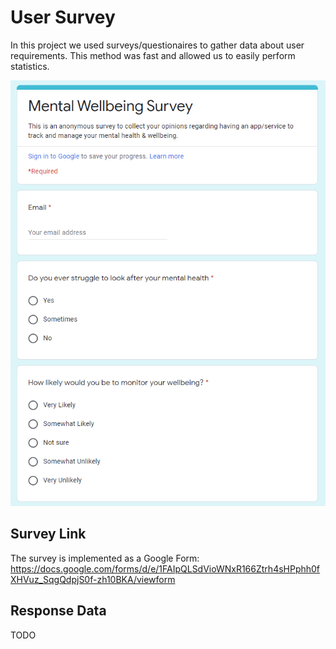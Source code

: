 # User Survey

In this project we used surveys/questionaires to gather data about user requirements. This method was fast and allowed us to easily perform statistics.

<img src='./images/Capture.png'>

## Survey Link

The survey is implemented as a Google Form: https://docs.google.com/forms/d/e/1FAIpQLSdVioWNxR166Ztrh4sHPphh0fXHVuz_SqgQdpjS0f-zh10BKA/viewform


## Response Data

TODO
